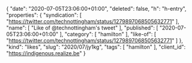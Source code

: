 {
  "date": "2020-07-05T23:06:00+01:00",
  "deleted": false,
  "h": "h-entry",
  "properties": {
    "syndication": [
      "https://twitter.com/technottingham/status/1279897068505632771"
    ],
    "name": [
      "Like of @technottingham's tweet"
    ],
    "published": [
      "2020-07-05T23:06:00+01:00"
    ],
    "category": [
      "hamilton"
    ],
    "like-of": [
      "https://twitter.com/technottingham/status/1279897068505632771"
    ]
  },
  "kind": "likes",
  "slug": "2020/07/jy1kg",
  "tags": [
    "hamilton"
  ],
  "client_id": "https://indigenous.realize.be"
}

